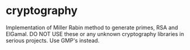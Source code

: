 # cryptography
Implementation of Miller Rabin method to generate primes, RSA and ElGamal.
DO NOT USE these or any unknown cryptography libraries in serious projects. Use GMP's instead.
